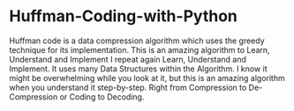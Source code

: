 # Huffman-Coding-with-Python
Huffman code is a data compression algorithm which uses the greedy technique for its implementation. 
This is an amazing algorithm to Learn, Understand and Implement I repeat again Learn, Understand and Implement. 
It uses many Data Structures within the Algorithm.
I know it might be overwhelming while you look at it, but this is an amazing algorithm when you understand it step-by-step.
Right from Compression to De-Compression or Coding to Decoding.
